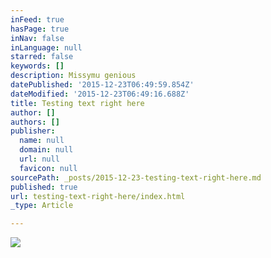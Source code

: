 ```yaml
---
inFeed: true
hasPage: true
inNav: false
inLanguage: null
starred: false
keywords: []
description: Missymu genious
datePublished: '2015-12-23T06:49:59.854Z'
dateModified: '2015-12-23T06:49:16.688Z'
title: Testing text right here
author: []
authors: []
publisher:
  name: null
  domain: null
  url: null
  favicon: null
sourcePath: _posts/2015-12-23-testing-text-right-here.md
published: true
url: testing-text-right-here/index.html
_type: Article

---
```

![](https://the-grid-user-content.s3-us-west-2.amazonaws.com/3a097589-fcec-449d-9f22-59ab1c00a649.jpg)